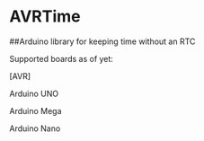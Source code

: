 # AVRTime


##Arduino library for keeping time without an RTC


Supported boards as of yet:

[AVR]

Arduino UNO

Arduino Mega

Arduino Nano
